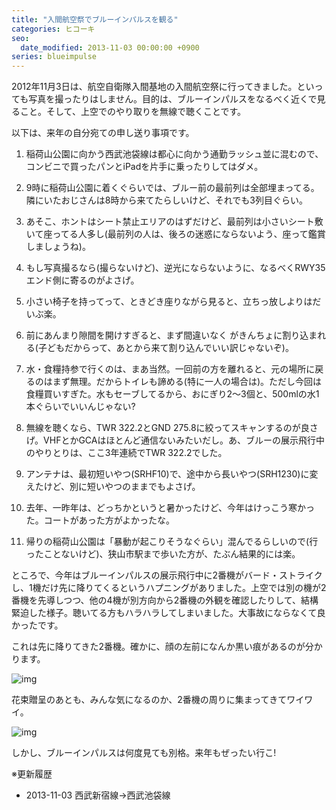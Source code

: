 ```yaml
---
title: "入間航空祭でブルーインパルスを観る"
categories: ヒコーキ
seo:
  date_modified: 2013-11-03 00:00:00 +0900
series: blueimpulse
---
```


2012年11月3日は、航空自衛隊入間基地の入間航空祭に行ってきました。といっても写真を撮ったりはしません。目的は、ブルーインパルスをなるべく近くで見ること。そして、上空でのやり取りを無線で聴くことです。

以下は、来年の自分宛ての申し送り事項です。

1. 稲荷山公園に向かう西武池袋線は都心に向かう通勤ラッシュ並に混むので、コンビニで買ったパンとiPadを片手に乗ったりしてはダメ。

1. 9時に稲荷山公園に着くぐらいでは、ブルー前の最前列は全部埋まってる。隣にいたおじさんは8時から来てたらしいけど、それでも3列目ぐらい。

1. あそこ、ホントはシート禁止エリアのはずだけど、最前列は小さいシート敷いて座ってる人多し(最前列の人は、後ろの迷惑にならないよう、座って鑑賞しましょうね)。

1. もし写真撮るなら(撮らないけど)、逆光にならないように、なるべくRWY35エンド側に寄るのがよさげ。

1. 小さい椅子を持ってって、ときどき座りながら見ると、立ちっ放しよりはだいぶ楽。

1. 前にあんまり隙間を開けすぎると、まず間違いなく がきんちょに割り込まれる(子どもだからって、あとから来て割り込んでいい訳じゃないぞ)。

1. 水・食糧持参で行くのは、まあ当然。一回前の方を離れると、元の場所に戻るのはまず無理。だからトイレも諦める(特に一人の場合は)。ただし今回は食糧買いすぎた。水もセーブしてるから、おにぎり2～3個と、500mlの水1本ぐらいでいいんじゃない?

1. 無線を聴くなら、TWR 322.2とGND 275.8に絞ってスキャンするのが良さげ。VHFとかGCAはほとんど通信ないみたいだし。あ、ブルーの展示飛行中のやりとりは、ここ3年連続でTWR 322.2でした。

1. アンテナは、最初短いやつ(SRHF10)で、途中から長いやつ(SRH1230)に変えたけど、別に短いやつのままでもよさげ。

1. 去年、一昨年は、どっちかというと暑かったけど、今年はけっこう寒かった。コートがあった方がよかったな。

1. 帰りの稲荷山公園は「暴動が起こりそうなぐらい」混んでるらしいので(行ったことないけど)、狭山市駅まで歩いた方が、たぶん結果的には楽。

ところで、今年はブルーインパルスの展示飛行中に2番機がバード・ストライクし、1機だけ先に降りてくるというハプニングがありました。上空では別の機が2番機を先導しつつ、他の4機が別方向から2番機の外観を確認したりして、結構緊迫した様子。聴いてる方もハラハラしてしまいました。大事故にならなくて良かったです。

これは先に降りてきた2番機。確かに、顔の左前になんか黒い痕があるのが分かります。

![img](img/20121104-001.jpg)

花束贈呈のあとも、みんな気になるのか、2番機の周りに集まってきてワイワイ。

![img](img/20121104-002.jpg)

しかし、ブルーインパルスは何度見ても別格。来年もぜったい行こ!

※更新履歴

- 2013-11-03 西武新宿線→西武池袋線
